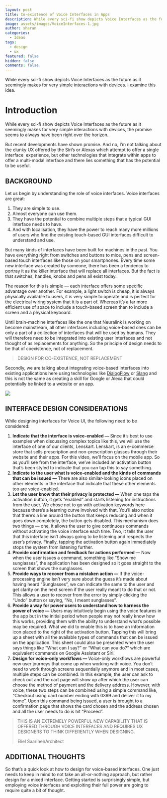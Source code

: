 ```yaml
---
layout: post
title: Co-existence of Voice Interfaces in Apps
description: While every sci-fi show depicts Voice Interfaces as the future as it seemingly makes for very simple interactions with devices. I examine this idea.
image: assets/images/VoiceInterfaces-1.jpg
author: sharan
categories:
  - Ideas
tags:
  - design
  - ux
featured: false
hidden: false
comments: false
---
```

While every sci-fi show depicts Voice Interfaces as the future as it seemingly makes for very simple interactions with devices. I examine this idea.

# Introduction

While every sci-fi show depicts Voice Interfaces as the future as it seemingly makes for very simple interactions with devices, the promise seems to always have been right over the horizon.

But recent developments have shown promise. And no, I’m not talking about the clunky UX offered by the Siri’s or Alexas which attempt to offer a single interface  experience, but other technologies that integrate within apps to offer a multi-modal interface and there lies something that has the potential to be useful.

## BACKGROUND

Let us begin by understanding the role of voice interfaces. Voice interfaces are great:

1. They are simple to use.
2. Almost everyone can use them.
3. They have the potential to combine multiple steps that a typical GUI interface needs to have.
4. And with localisation, they have the power to reach many more millions of users who find the existing touch-based GUI interfaces difficult to understand and use.

But many kinds of interfaces have been built for machines in the past. You have everything right from switches and buttons to mice, pens and screen-based touch interfaces like those on your smartphones. Every time some new interface was created by someone, there has been a tendency to portray it as the killer interface that will replace all interfaces. But the fact is that switches, handles, knobs and pens all exist today.

The reason for this is simple — each interface offers some specific advantage over another. For example, a light switch is cheap, it is always physically available to users, it is very simple to operate and is perfect for the electrical wiring system that it is a part of. Whereas it’s a far more efficient use of space to include a touch-based screen than to include a screen and a physical keyboard.

Until brain-machine interfaces like the one that Neuralink is working on become mainstream, all other interfaces including voice-based ones can be only a part of a collection of interfaces that will be used by humans. They will therefore need to be integrated into existing user interfaces and not thought of as replacements for anything. So the principle of design needs to be that of coexistence, not of replacement.

> DESIGN FOR CO-EXISTENCE, NOT REPLACEMENT 

Secondly, we are talking about integrating voice-based interfaces into existing applications here using technologies like [DialogFlow](https://www.dialogflow.com/) or [Slang](https://www.slanglabs.com/) and this is not the same as creating a skill for Google or Alexa that could potentially be linked to a website or an app.

<img src="../assets/images/VoiceInterfaces-2.webp">

## INTERFACE DESIGN CONSIDERATIONS

While designing interfaces for Voice UI, the following need to be considered:

1. **Indicate that the interface is voice-enabled —** Since it’s best to use examples when discussing complex topics like this, we will use the interface of one of our clients, Lenskart. Lenskart, is an e-commerce store that sells prescription and non-prescription glasses through their website and their apps. For this video, we’ll focus on the mobile app. So as you’ll see from the interface, we’ve included an activation button that’s been styled to indicate that you can tap this to say something.
2. **Indicate to the user what is voice-enabled and the kinds of commands that can be issued —** There are also similar-looking icons placed on other elements in the interface that indicate that these other elements too are voice-enabled.
3. **Let the user know that their privacy is protected —** When one taps the activation button, it gets “enabled” and starts listening for instructions from the user. We chose not to go with activation keywords here because there’s a learning curve involved with that. You’ll also notice that there’s a line around the button that keeps reducing and when it goes down completely, the button gets disabled. This mechanism does two things — one, it allows the user to give continuous commands without activating the voice interface each time. Two, it tells the user that this interface isn’t always going to be listening and respects the user’s privacy. Finally, tapping the activation button again immediately stops the system from listening further.
4. **Provide confirmation and feedback for actions performed —** Now when the user issues a command, something like “Show me sunglasses”, the application has been designed so it goes straight to the screen that shows the sunglasses.
5. **Provide ways to recover from a mistaken action —** If the voice-processing engine isn’t very sure about the guess it’s made about having heard “Sunglasses”, we can indicate the same to the user and get clarity on the next screen if the user really meant to do that or not. This allows a user to recover from the error by simply clicking the “Undo” button or saying, “No, I meant sunglasses”.
6. **Provide a way for power users to understand how to harness the power of voice —** Users may intuitively begin using the voice features in the app but in the initial period when people may not really know how this works, providing them with the ability to understand what’s possible may be required. What we did to enable this is to have an information icon placed to the right of the activation button. Tapping this will bring up a sheet with all the available types of commands that can be issued on the application. This sheet could also be presented when the user says things like “What can I say?” or “What can you do?” which are equivalent commands on Google Assistant or Siri.
7. **Design for voice-only workflows —** Voice-only workflows are powerful new user journeys that come up when working with voice. You don’t need to work through screens sequentially anymore and in most cases, multiple steps can be combined. In this example, the user can ask to check out and the cart page will show up after which the user can choose the method of payment and the delivery address. However, with voice, these two steps can be combined using a simple command like, “Checkout using card number ending with 0399 and deliver it to my home”. Upon this command being issued, a user is brought to a confirmation page that shows the card chosen and the address chosen and all the user needs to do is hit “Proceed”.

> THIS IS AN EXTREMELY POWERFUL NEW CAPABILITY THAT IS OFFERED THROUGH VOICE INTERFACES AND REQUIRES UX DESIGNERS TO THINK DIFFERENTLY WHEN DESIGNING. 
> 
> Eliel SaarinenArchitect

## ADDITIONAL THOUGHTS

So that’s a quick look at how to design for voice-based interfaces. One just needs to keep in mind to not take an all-or-nothing approach, but rather design for a mixed interface. Getting started is surprisingly simple, but employing voice interfaces and exploiting their full power are going to require quite a bit of thought.
